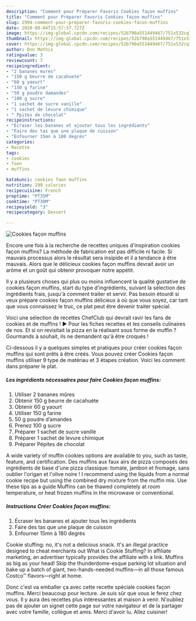 ```yaml
---
description: "Comment pour Préparer Favoris Cookies façon muffins"
title: "Comment pour Préparer Favoris Cookies façon muffins"
slug: 2994-comment-pour-preparer-favoris-cookies-facon-muffins
date: 2020-08-04T15:57:57.727Z
image: https://img-global.cpcdn.com/recipes/52b790a551449467/751x532cq70/cookies-facon-muffins-photo-principale-de-la-recette.jpg
thumbnail: https://img-global.cpcdn.com/recipes/52b790a551449467/751x532cq70/cookies-facon-muffins-photo-principale-de-la-recette.jpg
cover: https://img-global.cpcdn.com/recipes/52b790a551449467/751x532cq70/cookies-facon-muffins-photo-principale-de-la-recette.jpg
author: Don Mathis
ratingvalue: 3
reviewcount: 7
recipeingredient:
- "2 bananes mures"
- "150 g beurre de cacahuete"
- "60 g yaourt"
- "150 g farine"
- "50 g poudre damandes"
- "100 g sucre"
- "1 sachet de sucre vanille"
- "1 sachet de levure chimique"
- " Ppites de chocolat"
recipeinstructions:
- "Écraser les bananes et ajouter tous les ingrédients"
- "Faire des tas que une plaque de cuisson"
- "Enfourner 15mn à 180 degrés"
categories:
- Recette
tags:
- cookies
- faon
- muffins

katakunci: cookies faon muffins 
nutrition: 299 calories
recipecuisine: French
preptime: "PT35M"
cooktime: "PT30M"
recipeyield: "3"
recipecategory: Dessert

---
```



![Cookies façon muffins](https://img-global.cpcdn.com/recipes/52b790a551449467/751x532cq70/cookies-facon-muffins-photo-principale-de-la-recette.jpg)

Encore une fois à la recherche de recettes uniques d'inspiration cookies façon muffins? La méthode de fabrication est pas difficile ni facile. Si mauvais processus alors le résultat sera insipide et il a tendance à être mauvais. Alors que le délicieux cookies façon muffins devrait avoir un arôme et un goût qui obtenir provoquer notre appétit.

Il y a plusieurs choses qui plus ou moins influencent la qualité gustative de cookies façon muffins, start du type d'ingrédients, suivant la sélection des ingrédients frais, jusqu'à comment traiter et servir. Pas besoin étourdi si veux prépare cookies façon muffins délicieux à où que vous soyez, car tant que vous connaissez le truc, ce plat peut être devenir traiter spécial.

Voici une sélection de recettes ChefClub qui devrait ravir les fans de cookies et de muffins ! ► Pour les fiches recettes et les conseils culinaires de nos. Et si on revisitait la pizza en la réalisant sous forme de muffin ? Gourmands à souhait, ils ne demandent qu&#39;à être croqués !


Ci-dessous il y a quelques simples et pratiques pour créer cookies façon muffins qui sont prêts à être créés. Vous pouvez créer Cookies façon muffins utiliser 9 type de matériau et 3 étapes création. Voici les comment dans préparer le plat.

<!--inarticleads1-->

##### Les ingrédients nécessaires pour faire Cookies façon muffins:

1. Utiliser 2 bananes mûres
1. Obtenir 150 g beurre de cacahuète
1. Obtenir 60 g yaourt
1. Utiliser 150 g farine
1.  50 g poudre d’amandes
1. Prenez 100 g sucre
1. Préparer 1 sachet de sucre vanillé
1. Préparer 1 sachet de levure chimique
1. Préparer  Pépites de chocolat


A wide variety of muffin cookies options are available to you, such as taste, feature, and certification. Des muffins aux faux airs de pizza composés des ingrédients de base d&#39;une pizza classique: tomate, jambon et fromage, sans oublier l&#39;origan et l&#39;olive noire ! I recommend using the liquids from a normal cookie recipe but using the combined dry mixture from the muffin mix. Use these tips as a guide Muffins can be thawed completely at room temperature, or heat frozen muffins in the microwave or conventional. 

<!--inarticleads2-->

##### Instructions Créer Cookies façon muffins:

1. Écraser les bananes et ajouter tous les ingrédients
1. Faire des tas que une plaque de cuisson
1. Enfourner 15mn à 180 degrés


Cookie stuffing: no, it&#39;s not a delicious snack. It&#39;s an illegal practice designed to cheat merchants out What is Cookie Stuffing? In affiliate marketing, an advertiser typically provides the affiliate with a link. Muffins as big as your head! Skip the thunderdome-esque parking lot situation and bake up a batch of giant, two-hands-needed muffins—in all those famous Costco™ flavors—right at home. 


Donc c'est va emballer ça avec cette recette spéciale cookies façon muffins. Merci beaucoup pour lecture. Je suis sûr que vous le ferez chez vous. Il y aura des recettes plus  intéressantes at maison à venir. N'oubliez pas de ajouter un signet cette page sur votre navigateur et de la partager avec votre famille, collègue et amis. Merci d'avoir lu. Allez cuisiner!
